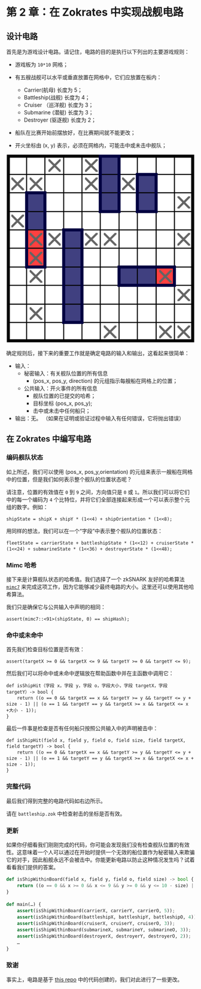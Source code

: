 # 第 2 章：在 Zokrates 中实现战舰电路

## 设计电路

首先是为游戏设计电路。请记住，电路的目的是执行以下列出的主要游戏规则：

- 游戏板为 `10*10` 网格；
- 有五艘战舰可以水平或垂直放置在网格中，它们应放置在板内：
    * Carrier(航母) 长度为 5；
    * Battleship(战舰) 长度为 4；
    * Cruiser （巡洋舰) 长度为 3；
    * Submarine (潜艇) 长度为 3；
    * Destroyer (驱逐舰) 长度为 2；

- 船队在比赛开始前摆放好，在比赛期间就不能更改；

- 开火坐标由 (x, y) 表示，必须在网格内，可能击中或未击中舰队；

<img src="https://github.com/sCrypt-Inc/image-hosting/blob/master/learn-scrypt-courses/course-02/04.png?raw=true" width="600">


确定规则后，接下来的重要工作就是确定电路的输入和输出，这看起来很简单：

- 输入：
    * 秘密输入：有关舰队位置的所有信息
        * (pos_x, pos_y, direction) 的元组指示每艘船在网格上的位置；
    * 公共输入：开火事件的所有信息
        * 舰队位置的已提交的哈希；
        * 目标坐标 (pos_x, pos_y);
        * 击中或未击中任何船只；
- 输出：无。 （如果在证明或验证过程中输入有任何错误，它将抛出错误）

## 在 Zokrates 中编写电路

### 编码舰队状态

如上所述，我们可以使用 (pos_x, pos_y,orientation) 的元组来表示一艘船在网格中的位置，但是我们如何表示整个舰队的位置状态呢？

请注意，位置的有效值在 `0` 到 `9` 之间，方向值只是 `0` 或 `1`。所以我们可以将它们中的每一个编码为 `4` 个比特位，并将它们全部连接起来形成一个可以表示整个元组的数字。例如：

```
shipState = shipX + shipY * (1<<4) + shipOrientation * (1<<8);
```

用同样的想法，我们可以在一个“字段”中表示整个舰队的位置状态：

```
fleetState = carrierState + battleshipState * (1<<12) + cruiserState * (1<<24) + submarineState * (1<<36) + destroyerState * (1<<48);
```

### Mimc 哈希

接下来是计算舰队状态的哈希值。我们选择了一个 zkSNARK 友好的哈希算法 [`mimc7`](https://xiaohuiliu.medium.com/zk-friendly-hash-function-mimc-in-bitcoin-1236783d7f64) 来完成这项工作，因为它能够减少最终电路的大小。这里还可以使用其他哈希算法。

我们只是确保它与公共输入中声明的相同：

```
assert(mimc7::<91>(shipState, 0) == shipHash);
```

### 命中或未命中

首先我们检查目标位置是否有效：

```
assert(targetX >= 0 && targetX <= 9 && targetY >= 0 && targetY <= 9);
```

然后我们可以将命中或未命中逻辑放在帮助函数中并在主函数中调用它：

```
def isShipHit（字段 x，字段 y，字段 o，字段大小，字段 targetX，字段 targetY）-> bool {
    return ((o == 0 && targetX == x && targetY >= y && targetY <= y + size - 1) || (o == 1 && targetY == y && targetX >= x && targetX <= x +大小 - 1));
}
```

最后一件事是检查是否有任何船只按照公共输入中的声明被击中：

```
def isShipHit(field x, field y, field o, field size, field targetX, field targetY) -> bool {
    return ((o == 0 && targetX == x && targetY >= y && targetY <= y + size - 1) || (o == 1 && targetY == y && targetX >= x && targetX <= x + size - 1));
}
```
### 完整代码

最后我们得到完整的电路代码如右边所示。

请在 `battleship.zok` 中检查射击的坐标是否有效。


### 更新

如果你仔细看我们刚刚完成的代码，你可能会发现我们没有检查舰队位置的有效性。这意味着一个人可以通过在开始时提供一个无效的船位置作为秘密输入来欺骗它的对手，因此船舰永远不会被击中。你能更新电路以防止这种情况发生吗？试着看看我们提供的答案。


```python
def isShipWithinBoard(field x, field y, field o, field size) -> bool {
    return ((o == 0 && x >= 0 && x <= 9 && y >= 0 && y <= 10 - size) || (o == 1 && x >= 0 && x <= 10 - size && y >= 0 && y <= 9));
}

def main(…) {
    assert(isShipWithinBoard(carrierX, carrierY, carrierO, 5));
    assert(isShipWithinBoard(battleshipX, battleshipY, battleshipO, 4));
    assert(isShipWithinBoard(cruiserX, cruiserY, cruiserO, 3));
    assert(isShipWithinBoard(submarineX, submarineY, submarineO, 3));
    assert(isShipWithinBoard(destroyerX, destroyerY, destroyerO, 2));
    …
}
```


### 致谢

事实上，电路是基于 [this repo](https://github.com/tommymsz006/zkbattleship-circuit) 中的代码创建的，我们对此进行了一些更改。